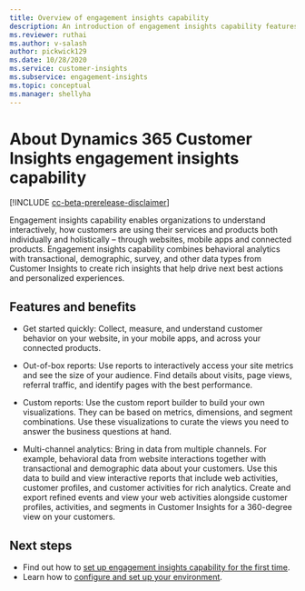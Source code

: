 ```yaml
---
title: Overview of engagement insights capability
description: An introduction of engagement insights capability features and benefits. 
ms.reviewer: ruthai
ms.author: v-salash
author: pickwick129
ms.date: 10/28/2020
ms.service: customer-insights
ms.subservice: engagement-insights 
ms.topic: conceptual
ms.manager: shellyha
---
```


# About Dynamics 365 Customer Insights engagement insights capability 

[!INCLUDE [cc-beta-prerelease-disclaimer](includes/cc-beta-prerelease-disclaimer.md)]

Engagement insights capability enables organizations to understand interactively, how customers are using their services and products both individually and holistically – through websites, mobile apps and connected products. Engagement insights capability combines behavioral analytics with transactional, demographic, survey, and other data types from Customer Insights to create rich insights that help drive next best actions and personalized experiences. 

## Features and benefits

- Get started quickly: Collect, measure, and understand customer behavior on your website, in your mobile apps, and across your connected products.

- Out-of-box reports: Use reports to interactively access your site metrics and see the size of your audience. Find details about visits, page views, referral traffic, and identify pages with the best performance.

- Custom reports: Use the custom report builder to build your own visualizations. They can be based on metrics, dimensions, and segment combinations. Use these visualizations to curate the views you need to answer the business questions at hand.

- Multi-channel analytics: Bring in data from multiple channels. For example, behavioral data from website interactions together with transactional and demographic data about your customers. Use this data to build and view interactive reports that include web activities, customer profiles, and customer activities for rich analytics. Create and export refined events and view your web activities alongside customer profiles, activities, and segments in Customer Insights for a 360-degree view on your customers.

## Next steps

- Find out how to [set up engagement insights capability for the first time](quickstart.md).
- Learn how to [configure and set up your environment](get-started.md).
